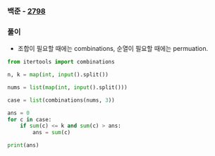 ### 백준  - [2798](https://www.acmicpc.net/problem/2798)

### 풀이

* 조합이 필요할 때에는 combinations, 순열이 필요할 때에는 permuation. 

```Python
from itertools import combinations

n, k = map(int, input().split())

nums = list(map(int, input().split()))

case = list(combinations(nums, 3))

ans = 0
for c in case:
    if sum(c) <= k and sum(c) > ans:
        ans = sum(c)

print(ans)
```

